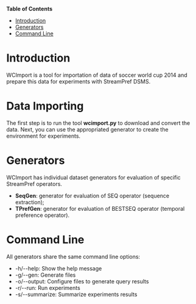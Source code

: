 **Table of Contents**

- [Introduction](#introduction)
- [Generators](#generators)
- [Command Line](#command-line)

# Introduction

WCImport is a tool for importation of data of soccer world cup 2014 and prepare this data for experiments with StreamPref DSMS.

# Data Importing

The first step is to run the tool **wcimport.py** to download and convert the data.
Next, you can use the appropriated generator to create the environment for experiments.

# Generators

WCImport has individual dataset generators for evaluation of specific StreamPref operators.

- **SeqGen**: generator for evaluation of SEQ operator (sequence extraction);
- **TPrefGen**: generator for evaluation of BESTSEQ operator (temporal preference operator).

# Command Line

All generators share the same command line options:
- -h/--help: Show the help message
- -g/--gen: Generate files
- -o/--output: Configure files to generate query results
- -r/--run: Run experiments
- -s/--summarize: Summarize experiments results
